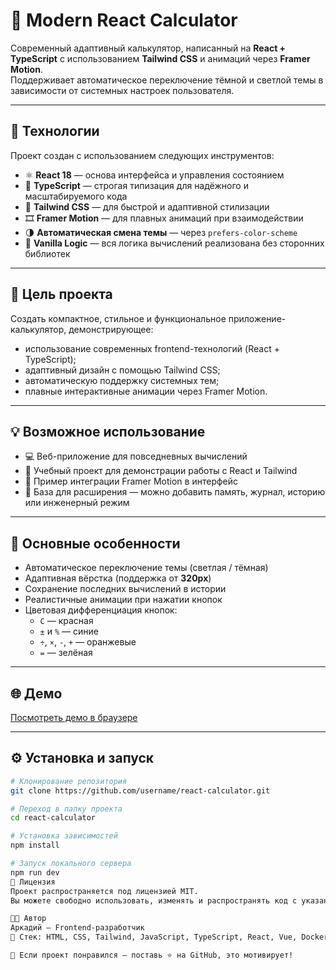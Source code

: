 # 🧮 Modern React Calculator

Современный адаптивный калькулятор, написанный на **React + TypeScript** с использованием **Tailwind CSS** и анимаций через **Framer Motion**.  
Поддерживает автоматическое переключение тёмной и светлой темы в зависимости от системных настроек пользователя.

---

## 🚀 Технологии

Проект создан с использованием следующих инструментов:

- ⚛️ **React 18** — основа интерфейса и управления состоянием  
- 🔷 **TypeScript** — строгая типизация для надёжного и масштабируемого кода  
- 💨 **Tailwind CSS** — для быстрой и адаптивной стилизации  
- 🎞 **Framer Motion** — для плавных анимаций при взаимодействии  
- 🌗 **Автоматическая смена темы** — через `prefers-color-scheme`  
- 🧮 **Vanilla Logic** — вся логика вычислений реализована без сторонних библиотек  

---

## 🎯 Цель проекта

Создать компактное, стильное и функциональное приложение-калькулятор, демонстрирующее:
- использование современных frontend-технологий (React + TypeScript);
- адаптивный дизайн с помощью Tailwind CSS;
- автоматическую поддержку системных тем;
- плавные интерактивные анимации через Framer Motion.

---

## 💡 Возможное использование

- 💻 Веб-приложение для повседневных вычислений  
- 🧩 Учебный проект для демонстрации работы с React и Tailwind  
- 🎨 Пример интеграции Framer Motion в интерфейс  
- 🔧 База для расширения — можно добавить память, журнал, историю или инженерный режим  

---

## 🧠 Основные особенности

- Автоматическое переключение темы (светлая / тёмная)  
- Адаптивная вёрстка (поддержка от **320px**)  
- Сохранение последних вычислений в истории  
- Реалистичные анимации при нажатии кнопок  
- Цветовая дифференциация кнопок:
  - `C` — красная  
  - `±` и `%` — синие  
  - `÷`, `×`, `-`, `+` — оранжевые  
  - `=` — зелёная  

---

## 🌐 Демо

[Посмотреть демо в браузере](https://skilledify.github.io/react-calculator/)  

---

## ⚙️ Установка и запуск

```bash
# Клонирование репозитория
git clone https://github.com/username/react-calculator.git

# Переход в папку проекта
cd react-calculator

# Установка зависимостей
npm install

# Запуск локального сервера
npm run dev
🧾 Лицензия
Проект распространяется под лицензией MIT.
Вы можете свободно использовать, изменять и распространять код с указанием автора.

👨‍💻 Автор
Аркадий — Frontend-разработчик
📌 Стек: HTML, CSS, Tailwind, JavaScript, TypeScript, React, Vue, Docker

💬 Если проект понравился — поставь ⭐️ на GitHub, это мотивирует!